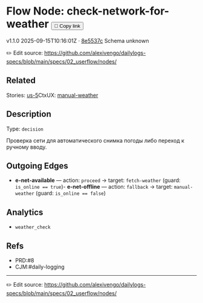 
# Flow Node: check-network-for-weather <button class="copy-link" aria-label="Copy page link" onclick="window.spechubCopyLink && window.spechubCopyLink()">🔗 Copy link</button>

<p class="badges">
  <span class="badge version">v1.1.0</span>
  <span class="badge build">2025-09-15T10:16:01Z · <a href="https://github.com/alexivengo/dailylogs-specs/commits/main" target="_blank" rel="noopener" class="sha">8e5537c</a></span>
  <span class="badge schema unknown">Schema unknown</span>
</p>

✏️ Edit source: https://github.com/alexivengo/dailylogs-specs/blob/main/specs/02_userflow/nodes/

## Related
Stories:
<span class="chip">[us-5](../../stories/us-5.md)</span>CtxUX:
<span class="chip">[manual-weather](../../ctxux/manual-weather.md)</span>
## Description
Type: `decision`

Проверка сети для автоматического снимка погоды либо переход к ручному вводу.



## Outgoing Edges
- **e-net-available** — action: `proceed` → target: `fetch-weather` (guard: `is_online == true`)- **e-net-offline** — action: `fallback` → target: `manual-weather` (guard: `is_online == false`)

## Analytics
- `weather_check`

## Refs
- PRD:#8
- CJM:#daily-logging

---
✏️ Edit source: https://github.com/alexivengo/dailylogs-specs/blob/main/specs/02_userflow/nodes/